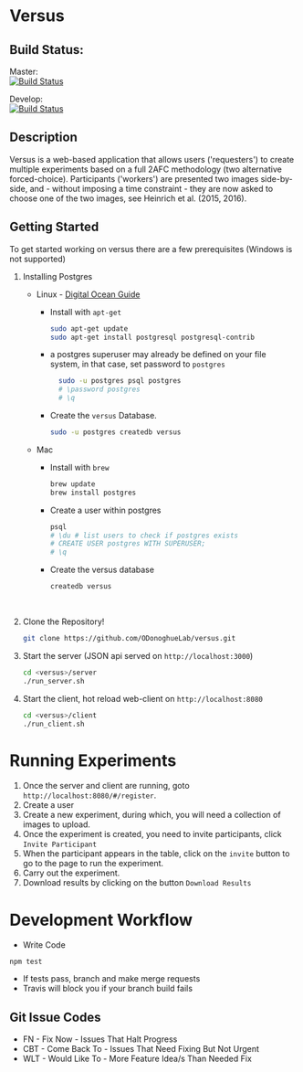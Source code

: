 # Versus

## Build Status:
Master:  
[![Build Status](https://travis-ci.com/ODonoghueLab/versus.svg?token=dvwsqpX2xpST9Mi1JGuz&branch=master)](https://travis-ci.com/ODonoghueLab/versus)

Develop:  
[![Build Status](https://travis-ci.com/ODonoghueLab/versus.svg?token=dvwsqpX2xpST9Mi1JGuz&branch=develop)](https://travis-ci.com/ODonoghueLab/versus)

## Description
Versus is a web-based application that allows users ('requesters') to create multiple experiments based on a full 2AFC methodology (two alternative forced-choice). Participants ('workers') are presented two images side-by-side, and - without imposing a time constraint - they are now asked to choose one of the two images, see Heinrich et al. (2015, 2016).

## Getting Started

To get started working on versus there are a few prerequisites (Windows is not supported)

1. Installing Postgres
   - Linux - [Digital Ocean Guide](https://www.digitalocean.com/community/tutorials/how-to-install-and-use-postgresql-on-ubuntu-16-04)
     - Install with  `apt-get`

       ```bash
       sudo apt-get update
       sudo apt-get install postgresql postgresql-contrib
       ```
     - a postgres superuser may already be defined on your file system, in that case, set password to `postgres`

       ```bash
         sudo -u postgres psql postgres
         # \password postgres
         # \q
       ```

     - Create the `versus` Database.

        ```bash
        sudo -u postgres createdb versus
        ```
   - Mac
     - Install with `brew`

       ```bash
       brew update
       brew install postgres
       ```

     - Create a user within postgres

       ```bash
       psql
       # \du # list users to check if postgres exists
       # CREATE USER postgres WITH SUPERUSER;
       # \q
       ```

     -  Create the versus database

         ```bash
         createdb versus
         ```

         ​

2. Clone the Repository!

    ```bash
    git clone https://github.com/ODonoghueLab/versus.git
    ```

3. Start the server (JSON api served on `http://localhost:3000`)
    ```bash
    cd <versus>/server
    ./run_server.sh
    ```

4. Start the client, hot reload web-client on `http://localhost:8080`

    ```bash
    cd <versus>/client
    ./run_client.sh
    ```


# Running Experiments

1. Once the server and client are running, goto `http://localhost:8080/#/register`.
2. Create a user
3. Create a new experiment, during which, you will need a collection of images to upload.
4. Once the experiment is created, you need to invite participants, click `Invite Participant`
5. When the participant appears in the table, click on the `invite` button to go to the page to run the experiment.
6. Carry out the experiment.
7. Download results by clicking on the button `Download Results`



# Development Workflow

* Write Code
```
npm test
```
* If tests pass, branch and make merge requests
* Travis will block you if your branch build fails

## Git Issue Codes
* FN - Fix Now - Issues That Halt Progress
* CBT - Come Back To - Issues That Need Fixing But Not Urgent
* WLT - Would Like To - More Feature Idea/s Than Needed Fix
